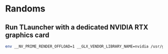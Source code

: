 # Randoms

## Run TLauncher with a dedicated NVIDIA RTX graphics card
```bash
env __NV_PRIME_RENDER_OFFLOAD=1 __GLX_VENDOR_LIBRARY_NAME=nvidia /usr/games/tlauncher/lib/jvm/jre/bin/java -Dfile.encoding=UTF8 -jar /usr/games/tlauncher/starter-core.jar
```
